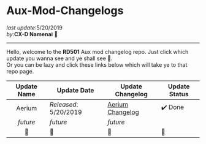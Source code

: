 # Aux-Mod-Changelogs   

_last update_:5/20/2019   
_by_:**CX-D Namenai** 🐉

---
Hello, welcome to the **RD501** Aux mod changelog repo. Just click which update you wanna see and ye shall see 👀.     
Or you can be lazy and click these links below which will take ye to that repo page.

| Update Name   | Update Date   | Update Changelog  | Update Status
|:-----------:  |-------------  |------------------ |------------------ |
|    Aerium             | *Released*: 5/20/2019               |  [Aerium Changelog](https://github.com/namenai/Aux-Mod-Changelogs/blob/master/Aux%20-%205-15-2019%20-%20Aireium%20Update/README.md)                   | ✔️ Done |
|    *future*           |      *future*         |       *future*                | 
|        🔮      |    🐉          |      🍄                | 🍔 |
